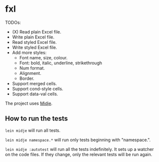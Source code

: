 # fxl

TODOs:
- (X) Read plain Excel file.
- Write plain Excel file.
- Read styled Excel file.
- Write styled Excel file.
- Add more styles:
    - Font name, size, colour.
    - Font: bold, italic, underline, strikethrough
    - Num format.
    - Alignment.
    - Border.
- Support merged cells.
- Support cond-style cells.
- Support data-val cells.

The project uses [Midje](https://github.com/marick/Midje/).

## How to run the tests

`lein midje` will run all tests.

`lein midje namespace.*` will run only tests beginning with "namespace.".

`lein midje :autotest` will run all the tests indefinitely. It sets up a
watcher on the code files. If they change, only the relevant tests will be
run again.
